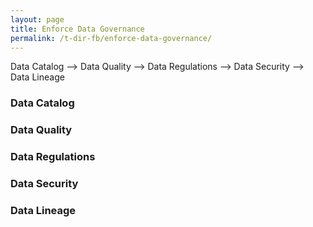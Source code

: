 ```yaml
---
layout: page
title: Enforce Data Governance
permalink: /t-dir-fb/enforce-data-governance/
---
```



Data Catalog --> Data Quality --> Data Regulations --> Data Security --> Data Lineage

### Data Catalog

### Data Quality

### Data Regulations

### Data Security

### Data Lineage
